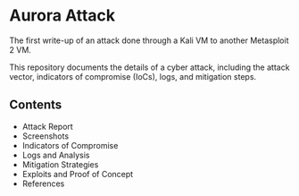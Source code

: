 # Aurora Attack
The first write-up of an attack done through a Kali VM to another Metasploit 2 VM.

This repository documents the details of a cyber attack, including the attack vector, indicators of compromise (IoCs), logs, and mitigation steps.

## Contents
- Attack Report
- Screenshots
- Indicators of Compromise
- Logs and Analysis
- Mitigation Strategies
- Exploits and Proof of Concept
- References
